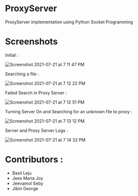 # ProxyServer
ProxyServer implementation using Python Socket Programming

# Screenshots

Initial :

![Screenshot 2021-07-21 at 7 11 47 PM](https://user-images.githubusercontent.com/69065994/126499100-ead46987-9117-4e6e-9942-e1f3a5c63264.png)

Searching a file :

![Screenshot 2021-07-21 at 7 12 22 PM](https://user-images.githubusercontent.com/69065994/126499387-5e98c20e-6dbe-42db-9ca1-7506556566ce.png)

Failed Search in Proxy Server :

![Screenshot 2021-07-21 at 7 12 51 PM](https://user-images.githubusercontent.com/69065994/126499685-4423c99c-0eea-4d80-aec9-f3cde4531b0f.png)

Turning Server On and Searching for an unknown file to proxy :

![Screenshot 2021-07-21 at 7 13 12 PM](https://user-images.githubusercontent.com/69065994/126499719-98c1b8c8-cbcf-4cf2-9a48-e6266a32583e.png)

Server and Proxy Server Logs :

![Screenshot 2021-07-21 at 7 14 32 PM](https://user-images.githubusercontent.com/69065994/126499726-315ead10-060e-4da7-b508-0da17ae2a9ec.png)

# Contributors :
- Basil Leju
- Jees Maria Joy
- Jeevamol Seby
- Jibin George
